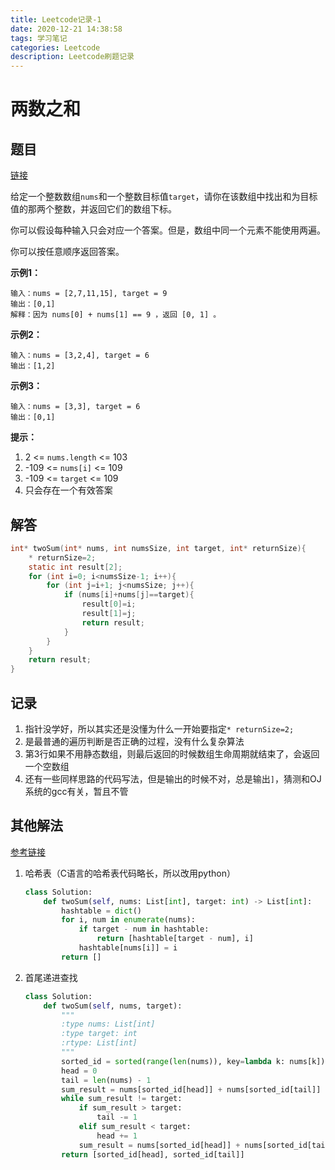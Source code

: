 ```yaml
---
title: Leetcode记录-1
date: 2020-12-21 14:38:58
tags: 学习笔记
categories: Leetcode
description: Leetcode刷题记录
---
```

# 两数之和

## 题目

[链接](https://leetcode-cn.com/problems/two-sum)

给定一个整数数组`nums`和一个整数目标值`target`，请你在该数组中找出和为目标值的那两个整数，并返回它们的数组下标。

你可以假设每种输入只会对应一个答案。但是，数组中同一个元素不能使用两遍。

你可以按任意顺序返回答案。

**示例1：**

```
输入：nums = [2,7,11,15], target = 9
输出：[0,1]
解释：因为 nums[0] + nums[1] == 9 ，返回 [0, 1] 。
```

**示例2：**

```
输入：nums = [3,2,4], target = 6
输出：[1,2]
```

**示例3：**

```
输入：nums = [3,3], target = 6
输出：[0,1]
```

**提示：**

1. 2 <= `nums.length` <= 103
2. -109 <= `nums[i]` <= 109
3. -109 <= `target` <= 109
4. 只会存在一个有效答案

## 解答

```c
int* twoSum(int* nums, int numsSize, int target, int* returnSize){
    * returnSize=2;
    static int result[2];
    for (int i=0; i<numsSize-1; i++){
        for (int j=i+1; j<numsSize; j++){
            if (nums[i]+nums[j]==target){
                result[0]=i;
                result[1]=j;
                return result;
            }
        }
    }
    return result;
}
```

## 记录

1. 指针没学好，所以其实还是没懂为什么一开始要指定`* returnSize=2;`
2. 是最普通的遍历判断是否正确的过程，没有什么复杂算法
3. 第3行如果不用静态数组，则最后返回的时候数组生命周期就结束了，会返回一个空数组
4. 还有一些同样思路的代码写法，但是输出的时候不对，总是输出`]`，猜测和OJ系统的gcc有关，暂且不管

## 其他解法

[参考链接](https://leetcode-cn.com/problems/two-sum/solution/liang-shu-zhi-he-by-leetcode-solution/)

1. 哈希表（C语言的哈希表代码略长，所以改用python）

   ```python
   class Solution:
       def twoSum(self, nums: List[int], target: int) -> List[int]:
           hashtable = dict()
           for i, num in enumerate(nums):
               if target - num in hashtable:
                   return [hashtable[target - num], i]
               hashtable[nums[i]] = i
           return []
   ```

2. 首尾递进查找

   ```python
   class Solution:
       def twoSum(self, nums, target):
           """
           :type nums: List[int]
           :type target: int
           :rtype: List[int]
           """
           sorted_id = sorted(range(len(nums)), key=lambda k: nums[k])
           head = 0
           tail = len(nums) - 1
           sum_result = nums[sorted_id[head]] + nums[sorted_id[tail]]
           while sum_result != target:
               if sum_result > target:
                   tail -= 1
               elif sum_result < target:
                   head += 1
               sum_result = nums[sorted_id[head]] + nums[sorted_id[tail]]
           return [sorted_id[head], sorted_id[tail]]
   ```

   


